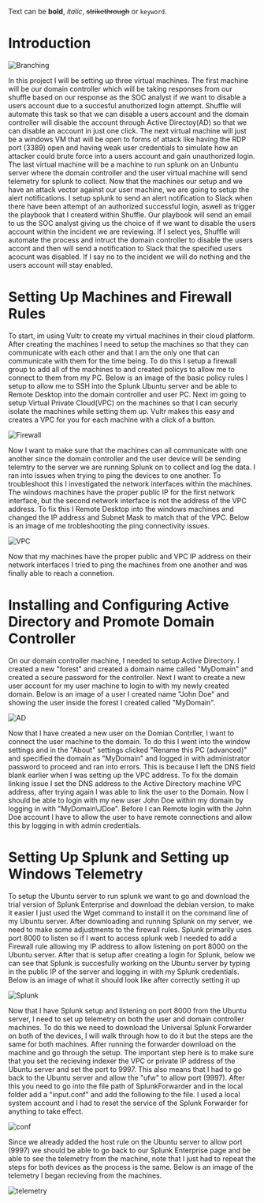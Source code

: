
Text can be **bold**, _italic_, ~~strikethrough~~ or `keyword`.

# Introduction

![Branching](ADLayoutFinal.png)

In this project I will be setting up three virtual machines. The first machine will be our domain controller which will be taking responses from our shuffle based on our response as the SOC analyst if we want to disable a users account due to a succesful anuthorized login attempt. Shuffle will automate this task so that we can disable a users account and the domain controller will disable the account through Active Directoy(AD) so that we can disable an account in just one click. The next virtual machine will just be a windows VM that will be open to forms of attack like having the RDP port (3389) open and having weak user credentials to simulate how an attacker could brute force into a users account and gain unauthorized login. The last virtual machine will be a machine to run splunk on an Unbuntu server where the domain controller and the user virtual machine will send telemetry for splunk to collect. Now that the machines our setup and we have an attack vector against our user machine, we are going to setup the alert notifications. I setup splunk to send an alert notification to Slack when there have been attempt of an authorized successful login, aswell as trigger the playbook that I createrd within Shuffle. Our playbook will send an email to us the SOC analyst giving us the choice of if we want to disable the users account within the incident we are reviewing. If I select yes, Shuffle will automate the process and intruct the domain controller to disable the users accont and then will send a notification to Slack that the specified users acocunt was disabled. If I say no to the incident we will do nothing and the users account will stay enabled. 

# Setting Up Machines and Firewall Rules

To start, im using Vultr to create my virtual machines in their cloud platform. After creating the machines I need to setup the machines so that they can communicate with each other and that I am the only one that can communicate with them for the time being. To do this I setup a firewall group to add all of the machines to and created policys to allow me to connect to them from my PC. Below is an image of the basic policy rules I setup to allow me to SSH into the Splunk Ubuntu server and be able to Remote Desktop into the domain controller and user PC. Next im going to setup Virtual Private Cloud(VPC) on the machines so that I can securly isolate the machines while setting them up. Vultr makes this easy and creates a VPC for you for each machine with a click of a button.

![Firewall](FirewallRules.png)

Now I want to make sure that the machines can all communicate with one another since the domain controller and the user device will be sending telemtry to the server we are running Splunk on to collect and log the data. I ran into issues when trying to ping the devices to one another. To troubleshoot this I investigated the network interfaces within the machines. The windows machines have the proper public IP for the first network interface, but the second network interface is not the address of the VPC address. To fix this I Remote Desktop into the windows machines and changed the IP address and Subnet Mask to match that of the VPC. Below is an image of me trobleshooting the ping connectivity issues. 

![VPC](VPCIP.png)

Now that my machines have the proper public and VPC IP address on their network interfaces I tried to ping the machines from one another and was finally able to reach a connetion. 

# Installing and Configuring Active Directory and Promote Domain Controller

On our domain controller machine, I needed to setup Active Directory. I created a new "forest" and created a domain name called "MyDomain" and created a secure password for the controller. Next I want to create a new user account for my user machine to login to with my newly created domain. Below is an image of a user I created name "John Doe" and showing the user inside the forest I created called "MyDomain". 

![AD](AD.png)

Now that I have created a new user on the Domian Contrller, I want to connect the user machine to the domain. To do this I went into the window settings and in the "About" settings clicked "Rename this PC (advanced)" and specified the domain as "MyDomain" and logged in with administrator password to proceed and ran into errors. This is because I left the DNS field blank earlier when I was setting up the VPC address. To fix the domain linking issue I set the DNS address to the Active Directory machine VPC address, after trying again I was able to link the user to the Domain. Now I should be able to login with my new user John Doe within my domain by logging in with "MyDomain\JDoe". Before I can Remote login with the John Doe account I have to allow the user to have remote connections and allow this by logging in with admin credentials. 

# Setting Up Splunk and Setting up Windows Telemetry

To setup the Ubuntu server to run splunk we want to go and download the trial version of Splunk Enterprise and download the debian version, to make it easier I just used the Wget command to install it on the command line of my Ubuntu server. After downloading and running Splunk on my server, we need to make some adjustments to the firewall rules. Splunk primarily uses port 8000 to listen so if I want to access splunk web I needed to add a Firewall rule allowing my IP address to allow listening on port 8000 on the Ubuntu server. After that is setup after creating a login for Splunk, below we can see that Splunk is succesfully working on the Ubuntu server by typing in the public IP of the server and logging in with my Splunk credentials. Below is an image of what it should look like after correctly setting it up 

![Splunk](Splunk.png)

Now that I have Splunk setup and listening on port 8000 from the Ubuntu server, I need to set up telemetry on both the user and domain controller machines. To do this we need to download the Universal Splunk Forwarder on both of the devices, I will walk through how to do it but the steps are the same for both machines. After running the forwarder download on the machine and go through the setup. The important step here is to make sure that you set the recieving indexer the VPC or private IP address of the Ubuntu server and set the port to 9997. This also means that I had to go back to the Ubuntu server and allow the "ufw" to allow port (9997). After this you need to go into the file path of SplunkForwarder and in the local folder add a "input.conf" and add the following to the file. I used a local system account and I had to reset the service of the Splunk Forwarder for anything to take effect.

![conf](splunkinputconf.png)

Since we already added the host rule on the Ubuntu server to allow port (9997) we should be able to go back to our Splunk Enterprise page and be able to see the telemetry from the machine, note that I just had to repeat the steps for both devices as the process is the same. Below is an image of the telemetry I began recieving from the machines. 

![telemetry](telemetry.png)


